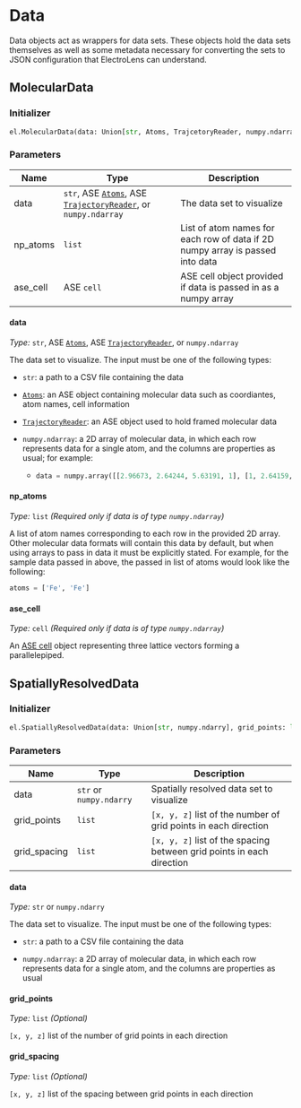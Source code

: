 # Data

Data objects act as wrappers for data sets. These objects hold the data sets themselves as well as some metadata necessary for converting the sets to JSON configuration that ElectroLens can understand.

## MolecularData

### Initializer

```python
el.MolecularData(data: Union[str, Atoms, TrajcetoryReader, numpy.ndarray], np_atoms: list, ase_cell: cell)
```

### Parameters

| **Name** | **Type**                                                                                                                                                               | **Description**                                                               |
| -------- | ---------------------------------------------------------------------------------------------------------------------------------------------------------------------- | ----------------------------------------------------------------------------- |
| data     | `str`, ASE [`Atoms`](https://wiki.fysik.dtu.dk/ase/ase/atoms.html), ASE [`TrajectoryReader`](https://wiki.fysik.dtu.dk/ase/ase/io/trajectory.html), or `numpy.ndarray` | The data set to visualize                                                     |
| np_atoms | `list`                                                                                                                                                                 | List of atom names for each row of data if 2D numpy array is passed into data |
| ase_cell | ASE `cell`                                                                                                                                                             | ASE cell object provided if data is passed in as a numpy array                |

#### data

*Type:* `str`, ASE [`Atoms`](https://wiki.fysik.dtu.dk/ase/ase/atoms.html), ASE [`TrajectoryReader`](https://wiki.fysik.dtu.dk/ase/ase/io/trajectory.html), or `numpy.ndarray`

The data set to visualize. The input must be one of the following types:

- `str`: a path to a CSV file containing the data

- [`Atoms`](https://wiki.fysik.dtu.dk/ase/ase/atoms.html): an ASE object containing molecular data such as coordiantes, atom names, cell information

- [`TrajectoryReader`](https://wiki.fysik.dtu.dk/ase/ase/io/trajectory.html): an ASE object used to hold framed molecular data

- `numpy.ndarray`: a 2D array of molecular data, in which each row represents data for a single atom, and the columns are properties as usual; for example:
  
  - ```python
    data = numpy.array([[2.96673, 2.64244, 5.63191, 1], [1, 2.64159, 5.63251, 2]])
    ```

#### np_atoms

*Type:* `list` *(Required only if data is of type `numpy.ndarray`)*

A list of atom names corresponding to each row in the provided 2D array. Other molecular data formats will contain this data by default, but when using arrays to pass in data it must be explicitly stated. For example, for the sample data passed in above, the passed in list of atoms would look like the following:

```python
atoms = ['Fe', 'Fe']
```

#### ase_cell

*Type:* `cell` *(Required only if data is of type `numpy.ndarray`)*

An [ASE cell](https://wiki.fysik.dtu.dk/ase/ase/cell.html) object representing three lattice vectors forming a parallelepiped.

## SpatiallyResolvedData

### Initializer

```python
el.SpatiallyResolvedData(data: Union[str, numpy.ndarry], grid_points: list, grid_spacing: list)
```

### Parameters

| **Name**     | **Type**                | **Description**                                                       |
| ------------ | ----------------------- | --------------------------------------------------------------------- |
| data         | `str` or `numpy.ndarry` | Spatially resolved data set to visualize                              |
| grid_points  | `list`                  | `[x, y, z]` list of the number of grid points in each direction       |
| grid_spacing | `list`                  | `[x, y, z]` list of the spacing between grid points in each direction |

#### data

*Type:* `str` or `numpy.ndarry` 

The data set to visualize. The input must be one of the following types:

- `str`: a path to a CSV file containing the data

- `numpy.ndarray`: a 2D array of molecular data, in which each row represents data for a single atom, and the columns are properties as usual

#### grid_points

*Type:* `list` *(Optional)*

`[x, y, z]` list of the number of grid points in each direction

#### grid_spacing

*Type:* `list` *(Optional)*

`[x, y, z]` list of the spacing between grid points in each direction
